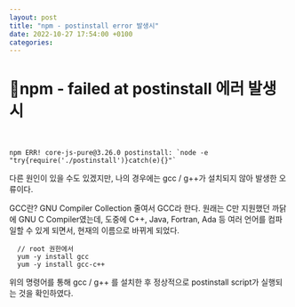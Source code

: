 ```yaml
---
layout: post
title: "npm - postinstall error 발생시"
date: 2022-10-27 17:54:00 +0100
categories:
---
```


# npm - failed at postinstall 에러 발생시

&nbsp;

```
npm ERR! core-js-pure@3.26.0 postinstall: `node -e "try{require('./postinstall')}catch(e){}"`

```

다른 원인이 있을 수도 있겠지만, 나의 경우에는 gcc / g++가 설치되지 않아 발생한 오류이다.

GCC란?
GNU Compiler Collection 줄여서 GCC라 한다.
원래는 C만 지원했던 까닭에 GNU C Compiler였는데,
도중에 C++, Java, Fortran, Ada 등 여러 언어를 컴파일할 수 있게 되면서,
현재의 이름으로 바뀌게 되었다.

```
  // root 권한에서
  yum -y install gcc
  yum -y install gcc-c++

```

위의 명령어를 통해 gcc / g++ 를 설치한 후 정상적으로 postinstall script가 실행되는 것을 확인하였다.
